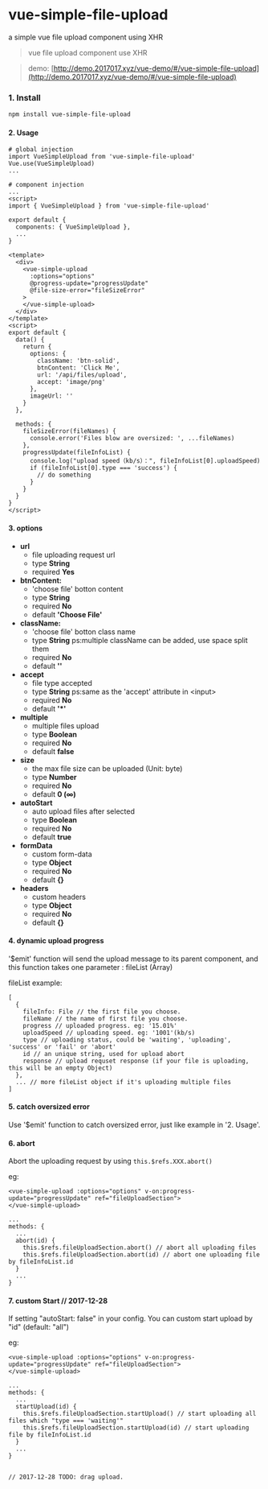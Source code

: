 # vue-simple-file-upload

a simple vue file upload component using XHR

> vue file upload component use XHR

> demo: [http://demo.2017017.xyz/vue-demo/#/vue-simple-file-upload](http://demo.2017017.xyz/vue-demo/#/vue-simple-file-upload)

### 1. Install

```bash
npm install vue-simple-file-upload
```

#### 2. Usage

```
# global injection
import VueSimpleUpload from 'vue-simple-file-upload'
Vue.use(VueSimpleUpload)
...
```

```
# component injection
...
<script>
import { VueSimpleUpload } from 'vue-simple-file-upload'

export default {
  components: { VueSimpleUpload },
  ...
}
```

```
<template>
  <div>
    <vue-simple-upload
      :options="options"
      @progress-update="progressUpdate"
      @file-size-error="fileSizeError"
    >
    </vue-simple-upload>
  </div>
</template>
<script>
export default {
  data() {
    return {
      options: {
        className: 'btn-solid',
        btnContent: 'Click Me',
        url: '/api/files/upload',
        accept: 'image/png'
      },
      imageUrl: ''
    }
  },

  methods: {
    fileSizeError(fileNames) {
      console.error('Files blow are oversized: ', ...fileNames)
    },
    progressUpdate(fileInfoList) {
      console.log("upload speed（kb/s）：", fileInfoList[0].uploadSpeed)
      if (fileInfoList[0].type === 'success') {
        // do something
      }
    }
  }
}
</script>
```

#### 3. options

* **url**
  * file uploading request url
  * type **String**
  * required **Yes**
* **btnContent:**
  * 'choose file' botton content
  * type **String**
  * required **No**
  * default **'Choose File'**
* **className:**
  * 'choose file' botton class name
  * type **String** ps:multiple className can be added, use space split them
  * required **No**
  * default **''**
* **accept**
  * file type accepted
  * type **String** ps:same as the 'accept' attribute in \<input\>
  * required **No**
  * default **'\*'**
* **multiple**
  * multiple files upload
  * type **Boolean**
  * required **No**
  * default **false**
* **size**
  * the max file size can be uploaded (Unit: byte)
  * type **Number**
  * required **No**
  * default **0 (∞)**
* **autoStart**
  * auto upload files after selected
  * type **Boolean**
  * required **No**
  * default **true**
* **formData**
  * custom form-data
  * type **Object**
  * required **No**
  * default **{}**
* **headers**
  * custom headers
  * type **Object**
  * required **No**
  * default **{}**

#### 4. dynamic upload progress

'$emit' function will send the upload message to its parent component, and this function takes one parameter : fileList (Array)

fileList example:

```
[
  {
    fileInfo: File // the first file you choose.
    fileName // the name of first file you choose.
    progress // uploaded progress. eg: '15.01%'
    uploadSpeed // uploading speed. eg: '1001'(kb/s)
    type // uploading status, could be 'waiting', 'uploading', 'success' or 'fail' or 'abort'
    id // an unique string, used for upload abort
    response // upload requset response (if your file is uploading, this will be an empty Object)
  },
  ... // more fileList object if it's uploading multiple files
]
```

#### 5. catch oversized error

Use '$emit' function to catch oversized error, just like example in '2. Usage'.

#### 6. abort

Abort the uploading request by using `this.$refs.XXX.abort()`

eg:

```
<vue-simple-upload :options="options" v-on:progress-update="progressUpdate" ref="fileUploadSection">
</vue-simple-upload>

...
methods: {
  ...
  abort(id) {
    this.$refs.fileUploadSection.abort() // abort all uploading files
    this.$refs.fileUploadSection.abort(id) // abort one uploading file by fileInfoList.id
  }
  ...
}
```

#### 7. custom Start // 2017-12-28

If setting "autoStart: false" in your config. You can custom start upload by "id" (default: "all")

eg:

```
<vue-simple-upload :options="options" v-on:progress-update="progressUpdate" ref="fileUploadSection">
</vue-simple-upload>

...
methods: {
  ...
  startUpload(id) {
    this.$refs.fileUploadSection.startUpload() // start uploading all files which "type === 'waiting'"
    this.$refs.fileUploadSection.startUpload(id) // start uploading file by fileInfoList.id
  }
  ...
}


// 2017-12-28 TODO: drag upload.
```
